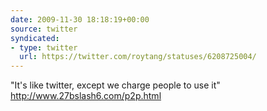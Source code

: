 ```yaml
---
date: 2009-11-30 18:18:19+00:00
source: twitter
syndicated:
- type: twitter
  url: https://twitter.com/roytang/statuses/6208725004/
---
```


"It's like twitter, except we charge people to use it"  http://www.27bslash6.com/p2p.html